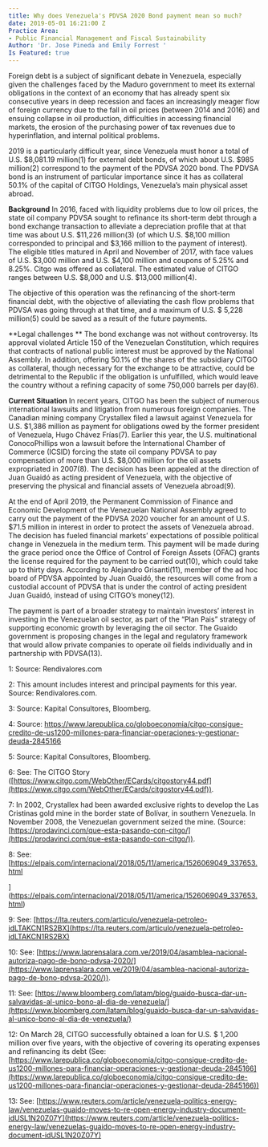 ```yaml
---
title: Why does Venezuela's PDVSA 2020 Bond payment mean so much?
date: 2019-05-01 16:21:00 Z
Practice Area:
- Public Financial Management and Fiscal Sustainability
Author: 'Dr. Jose Pineda and Emily Forrest '
Is Featured: true
---
```


Foreign debt is a subject of significant debate in Venezuela, especially given the challenges faced by the Maduro government to meet its external obligations in the context of an economy that has already spent six consecutive years in deep recession and faces an increasingly meager flow of foreign currency due to the fall in oil prices (between 2014 and 2016) and ensuing collapse in oil production, difficulties in accessing financial markets, the erosion of the purchasing power of tax revenues due to hyperinflation, and internal political problems.

2019 is a particularly difficult year, since Venezuela must honor a total of U.S. $8,081.19 million(1) for external debt bonds, of which about U.S. $985 million(2) correspond to the payment of the PDVSA 2020 bond. The PDVSA bond is an instrument of particular importance since it has as collateral 50.1% of the capital of CITGO Holdings, Venezuela’s main physical asset abroad.

**Background**
In 2016, faced with liquidity problems due to low oil prices, the state oil company PDVSA sought to refinance its short-term debt through a bond exchange transaction to alleviate a depreciation profile that at that time was about U.S. $11,226 million(3)  (of which U.S. $8,100 million corresponded to principal and $3,166 million to the payment of interest). The eligible titles matured in April and November of 2017, with face values of U.S. $3,000 million and U.S. $4,100 million and coupons of 5.25% and 8.25%. Citgo was offered as collateral. The estimated value of CITGO ranges between U.S. $8,000 and U.S. $13,000 million(4). 

The objective of this operation was the refinancing of the short-term financial debt, with the objective of alleviating the cash flow problems that PDVSA was going through at that time, and a maximum of U.S. $ 5,228 million(5) could be saved as a result of the future payments.

**Legal challenges **
The bond exchange was not without controversy. Its approval violated Article 150 of the Venezuelan Constitution, which requires that contracts of national public interest must be approved by the National Assembly. In addition, offering 50.1% of the shares of the subsidiary CITGO as collateral, though necessary for the exchange to be attractive, could be detrimental to the Republic if the obligation is unfulfilled, which would leave the country without a refining capacity of some 750,000 barrels per day(6). 

**Current Situation**
In recent years, CITGO has been the subject of numerous international lawsuits and litigation from numerous foreign companies. The Canadian mining company Crystallex filed a lawsuit against Venezuela for U.S. $1,386 million as payment for obligations owed by the former president of Venezuela, Hugo Chávez Frías(7).  Earlier this year, the U.S. multinational ConocoPhillips won a lawsuit before the International Chamber of Commerce (ICSID) forcing the state oil company PDVSA to pay compensation of more than U.S. $8,000 million for the oil assets expropriated in 2007(8). The decision has been appealed at the direction of Juan Guaidó as acting president of Venezuela, with the objective of preserving the physical and financial assets of Venezuela abroad(9). 

At the end of April 2019, the Permanent Commission of Finance and Economic Development of the Venezuelan National Assembly agreed to carry out the payment of the PDVSA 2020 voucher for an amount of U.S. $71.5 million in interest in order to protect the assets of Venezuela abroad. The decision has fueled financial markets’ expectations of possible political change in Venezuela in the medium term. This payment will be made during the grace period once the Office of Control of Foreign Assets (OFAC) grants the license required for the payment to be carried out(10),  which could take up to thirty days.  According to Alejandro Grisanti(11),  member of the ad hoc board of PDVSA appointed by Juan Guaidó, the resources will come from a custodial account of PDVSA that is under the control of acting president Juan Guaidó, instead of using CITGO’s money(12). 

The payment is part of a broader strategy to maintain investors’ interest in investing in the Venezuelan oil sector, as part of the “Plan Pais” strategy of supporting economic growth by leveraging the oil sector. The Guaido government is proposing changes in the legal and regulatory framework that would allow private companies to operate oil fields individually and in partnership with PDVSA(13).  

1: Source: Rendivalores.com

2: This amount includes interest and principal payments for this year. Source: Rendivalores.com.

3: Source: Kapital Consultores, Bloomberg.

4: Source: [](https://www.larepublica.co/globoeconomia/citgo-consigue-credito-de-us1200-millones-para-financiar-operaciones-y-gestionar-deuda-2845166)https://www.larepublica.co/globoeconomia/citgo-consigue-credito-de-us1200-millones-para-financiar-operaciones-y-gestionar-deuda-2845166
 
5: Source: Kapital Consultores, Bloomberg.

6: See: The CITGO Story ([https://www.citgo.com/WebOther/ECards/citgostory44.pdf](https://www.citgo.com/WebOther/ECards/citgostory44.pdf)).

7: In 2002, Crystallex had been awarded exclusive rights to develop the Las Cristinas gold mine in the border state of Bolívar, in southern Venezuela. In November 2008, the Venezuelan government seized the mine. (Source: [https://prodavinci.com/que-esta-pasando-con-citgo/](https://prodavinci.com/que-esta-pasando-con-citgo/)).
 
8: See: [https://elpais.com/internacional/2018/05/11/america/1526069049_337653.html

](https://elpais.com/internacional/2018/05/11/america/1526069049_337653.html)

9: See: [https://lta.reuters.com/articulo/venezuela-petroleo-idLTAKCN1RS2BX](https://lta.reuters.com/articulo/venezuela-petroleo-idLTAKCN1RS2BX)
 
10: See: [https://www.laprensalara.com.ve/2019/04/asamblea-nacional-autoriza-pago-de-bono-pdvsa-2020/](https://www.laprensalara.com.ve/2019/04/asamblea-nacional-autoriza-pago-de-bono-pdvsa-2020/)).

11: See: [https://www.bloomberg.com/latam/blog/guaido-busca-dar-un-salvavidas-al-unico-bono-al-dia-de-venezuela/](https://www.bloomberg.com/latam/blog/guaido-busca-dar-un-salvavidas-al-unico-bono-al-dia-de-venezuela/)

12: On March 28, CITGO successfully obtained a loan for U.S. $ 1,200 million over five years, with the objective of covering its operating expenses and refinancing its debt (See: [https://www.larepublica.co/globoeconomia/citgo-consigue-credito-de-us1200-millones-para-financiar-operaciones-y-gestionar-deuda-2845166](https://www.larepublica.co/globoeconomia/citgo-consigue-credito-de-us1200-millones-para-financiar-operaciones-y-gestionar-deuda-2845166))

13: See: [https://www.reuters.com/article/venezuela-politics-energy-law/venezuelas-guaido-moves-to-re-open-energy-industry-document-idUSL1N20Z07Y](https://www.reuters.com/article/venezuela-politics-energy-law/venezuelas-guaido-moves-to-re-open-energy-industry-document-idUSL1N20Z07Y)
